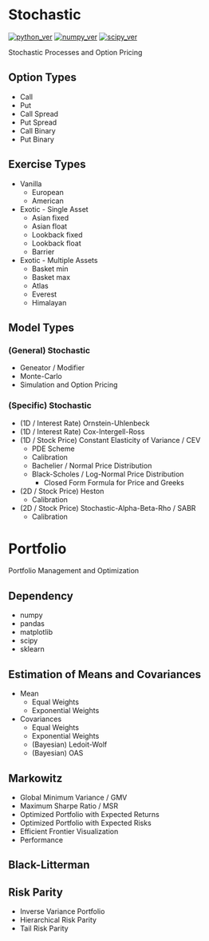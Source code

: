 # Stochastic

[![python_ver](https://img.shields.io/badge/python-3.6-brightgreen.svg)](https://www.python.org/)
[![numpy_ver](https://img.shields.io/badge/numpy-1.17-brightgreen.svg)](https://docs.scipy.org/doc/)
[![scipy_ver](https://img.shields.io/badge/scipy-1.3-brightgreen.svg)](https://docs.scipy.org/doc/)

Stochastic Processes and Option Pricing

## Option Types

* Call
* Put
* Call Spread
* Put Spread
* Call Binary
* Put Binary

## Exercise Types

* Vanilla
  - European
  - American
* Exotic - Single Asset
  - Asian fixed
  * Asian float
  * Lookback fixed
  * Lookback float
  * Barrier
* Exotic - Multiple Assets
  * Basket min
  * Basket max
  * Atlas
  * Everest
  * Himalayan

## Model Types

### (General) Stochastic

* Geneator / Modifier
* Monte-Carlo
* Simulation and Option Pricing

### (Specific) Stochastic

* (1D / Interest Rate) Ornstein-Uhlenbeck
* (1D / Interest Rate) Cox-Intergell-Ross
* (1D / Stock Price) Constant Elasticity of Variance / CEV
  - PDE Scheme
  - Calibration
  - Bachelier / Normal Price Distribution
  - Black-Scholes / Log-Normal Price Distribution
    + Closed Form Formula for Price and Greeks
* (2D / Stock Price) Heston
  - Calibration
* (2D / Stock Price) Stochastic-Alpha-Beta-Rho / SABR
  - Calibration
  
# Portfolio

Portfolio Management and Optimization

## Dependency

* numpy
* pandas
* matplotlib
* scipy
* sklearn

## Estimation of Means and Covariances

* Mean
  - Equal Weights
  - Exponential Weights
* Covariances
  - Equal Weights
  - Exponential Weights
  - (Bayesian) Ledoit-Wolf
  - (Bayesian) OAS

## Markowitz

* Global Minimum Variance / GMV
* Maximum Sharpe Ratio / MSR
* Optimized Portfolio with Expected Returns
* Optimized Portfolio with Expected Risks
* Efficient Frontier Visualization
* Performance

## Black-Litterman

## Risk Parity

* Inverse Variance Portfolio
* Hierarchical Risk Parity
* Tail Risk Parity
